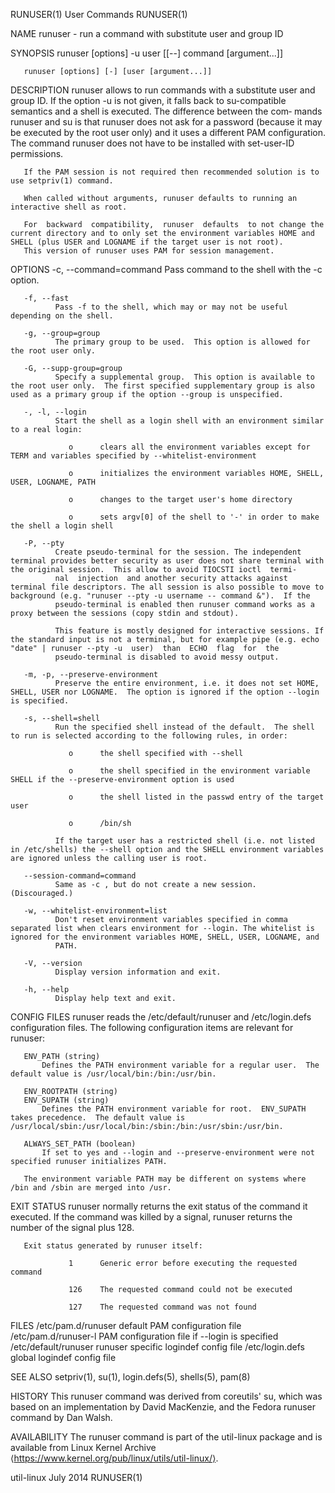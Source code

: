 RUNUSER(1)                                                                                      User Commands                                                                                      RUNUSER(1)

NAME
       runuser - run a command with substitute user and group ID

SYNOPSIS
       runuser [options] -u user [[--] command [argument...]]

       runuser [options] [-] [user [argument...]]

DESCRIPTION
       runuser allows to run commands with a substitute user and group ID.  If the option -u is not given, it falls back to su-compatible semantics and a shell is executed.  The difference between the com‐
       mands runuser and su is that runuser does not ask for a password (because it may be executed by the root user only) and it uses a different PAM configuration.  The command runuser does not  have  to
       be installed with set-user-ID permissions.

       If the PAM session is not required then recommended solution is to use setpriv(1) command.

       When called without arguments, runuser defaults to running an interactive shell as root.

       For  backward  compatibility,  runuser  defaults  to not change the current directory and to only set the environment variables HOME and SHELL (plus USER and LOGNAME if the target user is not root).
       This version of runuser uses PAM for session management.

OPTIONS
       -c, --command=command
              Pass command to the shell with the -c option.

       -f, --fast
              Pass -f to the shell, which may or may not be useful depending on the shell.

       -g, --group=group
              The primary group to be used.  This option is allowed for the root user only.

       -G, --supp-group=group
              Specify a supplemental group.  This option is available to the root user only.  The first specified supplementary group is also used as a primary group if the option --group is unspecified.

       -, -l, --login
              Start the shell as a login shell with an environment similar to a real login:

                 o      clears all the environment variables except for TERM and variables specified by --whitelist-environment

                 o      initializes the environment variables HOME, SHELL, USER, LOGNAME, PATH

                 o      changes to the target user's home directory

                 o      sets argv[0] of the shell to '-' in order to make the shell a login shell

       -P, --pty
              Create pseudo-terminal for the session. The independent terminal provides better security as user does not share terminal with the original session.  This allow to avoid TIOCSTI ioctl  termi‐
              nal  injection  and another security attacks against terminal file descriptors. The all session is also possible to move to background (e.g. "runuser --pty -u username -- command &").  If the
              pseudo-terminal is enabled then runuser command works as a proxy between the sessions (copy stdin and stdout).

              This feature is mostly designed for interactive sessions. If the standard input is not a terminal, but for example pipe (e.g. echo "date" | runuser --pty -u  user)  than  ECHO  flag  for  the
              pseudo-terminal is disabled to avoid messy output.

       -m, -p, --preserve-environment
              Preserve the entire environment, i.e. it does not set HOME, SHELL, USER nor LOGNAME.  The option is ignored if the option --login is specified.

       -s, --shell=shell
              Run the specified shell instead of the default.  The shell to run is selected according to the following rules, in order:

                 o      the shell specified with --shell

                 o      the shell specified in the environment variable SHELL if the --preserve-environment option is used

                 o      the shell listed in the passwd entry of the target user

                 o      /bin/sh

              If the target user has a restricted shell (i.e. not listed in /etc/shells) the --shell option and the SHELL environment variables are ignored unless the calling user is root.

       --session-command=command
              Same as -c , but do not create a new session.  (Discouraged.)

       -w, --whitelist-environment=list
              Don't reset environment variables specified in comma separated list when clears environment for --login. The whitelist is ignored for the environment variables HOME, SHELL, USER, LOGNAME, and
              PATH.

       -V, --version
              Display version information and exit.

       -h, --help
              Display help text and exit.

CONFIG FILES
       runuser reads the /etc/default/runuser and /etc/login.defs configuration files.  The following configuration items are relevant for runuser:

       ENV_PATH (string)
           Defines the PATH environment variable for a regular user.  The default value is /usr/local/bin:/bin:/usr/bin.

       ENV_ROOTPATH (string)
       ENV_SUPATH (string)
           Defines the PATH environment variable for root.  ENV_SUPATH takes precedence.  The default value is /usr/local/sbin:/usr/local/bin:/sbin:/bin:/usr/sbin:/usr/bin.

       ALWAYS_SET_PATH (boolean)
           If set to yes and --login and --preserve-environment were not specified runuser initializes PATH.

       The environment variable PATH may be different on systems where /bin and /sbin are merged into /usr.

EXIT STATUS
       runuser normally returns the exit status of the command it executed.  If the command was killed by a signal, runuser returns the number of the signal plus 128.

       Exit status generated by runuser itself:

                 1      Generic error before executing the requested command

                 126    The requested command could not be executed

                 127    The requested command was not found

FILES
       /etc/pam.d/runuser
                        default PAM configuration file
       /etc/pam.d/runuser-l
                        PAM configuration file if --login is specified
       /etc/default/runuser
                        runuser specific logindef config file
       /etc/login.defs  global logindef config file

SEE ALSO
       setpriv(1), su(1), login.defs(5), shells(5), pam(8)

HISTORY
       This  runuser command was derived from coreutils' su, which was based on an implementation by David MacKenzie, and the Fedora runuser command by Dan Walsh.

AVAILABILITY
       The runuser command is part of the util-linux package and is available from Linux Kernel Archive ⟨https://www.kernel.org/pub/linux/utils/util-linux/⟩.

util-linux                                                                                        July 2014                                                                                        RUNUSER(1)
